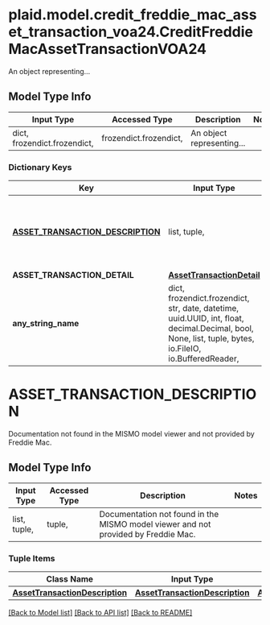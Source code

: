# plaid.model.credit_freddie_mac_asset_transaction_voa24.CreditFreddieMacAssetTransactionVOA24

An object representing...

## Model Type Info
Input Type | Accessed Type | Description | Notes
------------ | ------------- | ------------- | -------------
dict, frozendict.frozendict,  | frozendict.frozendict,  | An object representing... | 

### Dictionary Keys
Key | Input Type | Accessed Type | Description | Notes
------------ | ------------- | ------------- | ------------- | -------------
**[ASSET_TRANSACTION_DESCRIPTION](#ASSET_TRANSACTION_DESCRIPTION)** | list, tuple,  | tuple,  | Documentation not found in the MISMO model viewer and not provided by Freddie Mac. | 
**ASSET_TRANSACTION_DETAIL** | [**AssetTransactionDetail**](AssetTransactionDetail.md) | [**AssetTransactionDetail**](AssetTransactionDetail.md) |  | 
**any_string_name** | dict, frozendict.frozendict, str, date, datetime, uuid.UUID, int, float, decimal.Decimal, bool, None, list, tuple, bytes, io.FileIO, io.BufferedReader,  | frozendict.frozendict, str, decimal.Decimal, BoolClass, NoneClass, tuple, bytes, FileIO | any string name can be used but the value must be the correct type | [optional]

# ASSET_TRANSACTION_DESCRIPTION

Documentation not found in the MISMO model viewer and not provided by Freddie Mac.

## Model Type Info
Input Type | Accessed Type | Description | Notes
------------ | ------------- | ------------- | -------------
list, tuple,  | tuple,  | Documentation not found in the MISMO model viewer and not provided by Freddie Mac. | 

### Tuple Items
Class Name | Input Type | Accessed Type | Description | Notes
------------- | ------------- | ------------- | ------------- | -------------
[**AssetTransactionDescription**](AssetTransactionDescription.md) | [**AssetTransactionDescription**](AssetTransactionDescription.md) | [**AssetTransactionDescription**](AssetTransactionDescription.md) |  | 

[[Back to Model list]](../../README.md#documentation-for-models) [[Back to API list]](../../README.md#documentation-for-api-endpoints) [[Back to README]](../../README.md)

